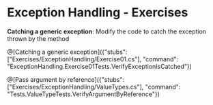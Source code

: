 # Exception Handling - Exercises

**Catching a generic exception**: Modify the code to catch the exception thrown by the method

@[Catching a generic exception]({"stubs": ["Exercises/ExceptionHandling/Exercise01.cs"], "command": "ExceptionHandling.Exercise01Tests.VerifyExceptionIsCatched"})

@[Pass argument by reference]({"stubs": ["Exercises/ExceptionHandling/ValueTypes.cs"], "command": "Tests.ValueTypeTests.VerifyArgumentByReference"})